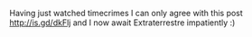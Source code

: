 Having just watched timecrimes I can only agree with this post http://is.gd/dkFlj and I now await Extraterrestre impatiently :)